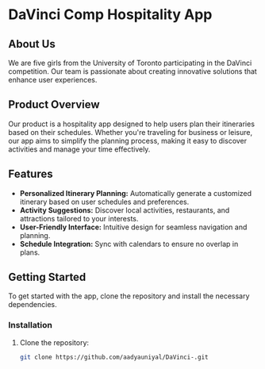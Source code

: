 # DaVinci Comp Hospitality App

## About Us
We are five girls from the University of Toronto participating in the DaVinci competition. Our team is passionate about creating innovative solutions that enhance user experiences.

## Product Overview
Our product is a hospitality app designed to help users plan their itineraries based on their schedules. Whether you're traveling for business or leisure, our app aims to simplify the planning process, making it easy to discover activities and manage your time effectively.

## Features
- **Personalized Itinerary Planning:** Automatically generate a customized itinerary based on user schedules and preferences.
- **Activity Suggestions:** Discover local activities, restaurants, and attractions tailored to your interests.
- **User-Friendly Interface:** Intuitive design for seamless navigation and planning.
- **Schedule Integration:** Sync with calendars to ensure no overlap in plans.

## Getting Started
To get started with the app, clone the repository and install the necessary dependencies.

### Installation
1. Clone the repository:
   ```bash
   git clone https://github.com/aadyauniyal/DaVinci-.git
